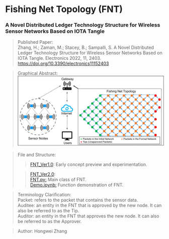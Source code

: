 # Fishing Net Topology (FNT)
### A Novel Distributed Ledger Technology Structure for Wireless Sensor Networks Based on IOTA Tangle

> Published Paper:  
Zhang, H.; Zaman, M.; Stacey, B.; Sampalli, S. A Novel Distributed Ledger Technology Structure for Wireless Sensor Networks Based on IOTA Tangle. Electronics 2022, 11, 2403. https://doi.org/10.3390/electronics11152403

> Graphical Abstract: ![GraphicalAbstract](abstract.png)

>File and Structure:  
>>[FNT_Ver1.0](FNT_Ver1.0): Early concept preview and experimentation.
>
>>[FNT_Ver2.0](FNT_Ver2.0):  
[FNT.py:](FNT_Ver2.0/FNT.py) Main class of FNT.  
[Demo.ipynb:](FNT_Ver2.0/Demo.ipynb) Function demonstration of FNT.

>Terminology Clarification:  
Packet: refers to the packet that contains the sensor data.  
Auditee: an entity in the FNT that is approved by the new node. It can also be referred to as the Tip.  
Auditor: an entity in the FNT that approves the new node. It can also be referred to as the Approver.

> Author: Hongwei Zhang